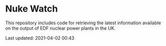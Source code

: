 # Nuke Watch

This repository includes code for retrieving the latest information available on the output of EDF nuclear power plants in the UK.

Last updated: 2021-04-02 00:43